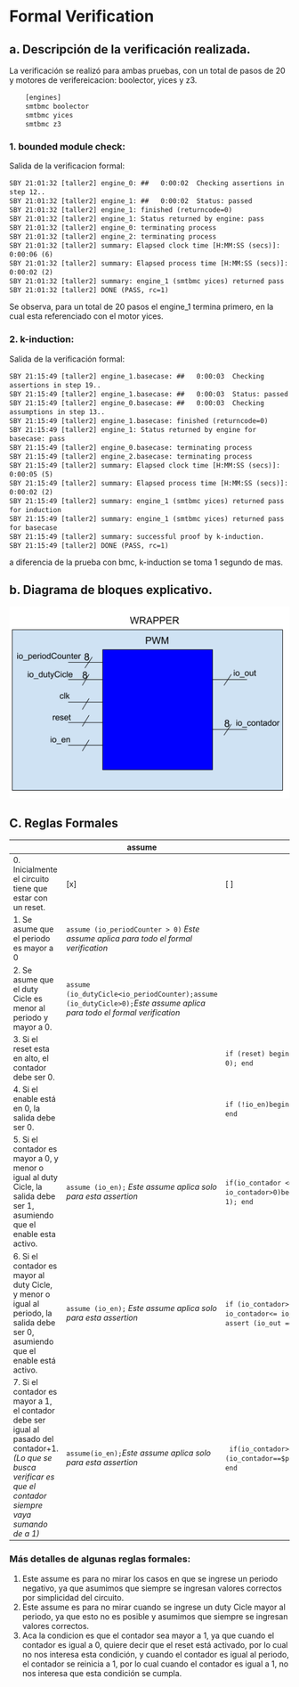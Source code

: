 # Formal Verification

## a. Descripción de la verificación realizada.
La verificación se realizó para ambas pruebas, con un total de pasos de 20 y motores de verifereicacion: boolector, yices y z3.
``` depth 20 
    [engines]
    smtbmc boolector
    smtbmc yices
    smtbmc z3
```
### 1. bounded module check:
Salida de la verificacion formal:
```
SBY 21:01:32 [taller2] engine_0: ##   0:00:02  Checking assertions in step 12..
SBY 21:01:32 [taller2] engine_1: ##   0:00:02  Status: passed
SBY 21:01:32 [taller2] engine_1: finished (returncode=0)
SBY 21:01:32 [taller2] engine_1: Status returned by engine: pass
SBY 21:01:32 [taller2] engine_0: terminating process
SBY 21:01:32 [taller2] engine_2: terminating process
SBY 21:01:32 [taller2] summary: Elapsed clock time [H:MM:SS (secs)]: 0:00:06 (6)
SBY 21:01:32 [taller2] summary: Elapsed process time [H:MM:SS (secs)]: 0:00:02 (2)
SBY 21:01:32 [taller2] summary: engine_1 (smtbmc yices) returned pass
SBY 21:01:32 [taller2] DONE (PASS, rc=1)
```
Se observa, para un total de 20 pasos el engine_1 termina primero, en la cual esta referenciado con el motor yices.

### 2. k-induction:
Salida de la verificación formal:
```
SBY 21:15:49 [taller2] engine_1.basecase: ##   0:00:03  Checking assertions in step 19..
SBY 21:15:49 [taller2] engine_1.basecase: ##   0:00:03  Status: passed
SBY 21:15:49 [taller2] engine_0.basecase: ##   0:00:03  Checking assumptions in step 13..
SBY 21:15:49 [taller2] engine_1.basecase: finished (returncode=0)
SBY 21:15:49 [taller2] engine_1: Status returned by engine for basecase: pass
SBY 21:15:49 [taller2] engine_0.basecase: terminating process
SBY 21:15:49 [taller2] engine_2.basecase: terminating process
SBY 21:15:49 [taller2] summary: Elapsed clock time [H:MM:SS (secs)]: 0:00:05 (5)
SBY 21:15:49 [taller2] summary: Elapsed process time [H:MM:SS (secs)]: 0:00:02 (2)
SBY 21:15:49 [taller2] summary: engine_1 (smtbmc yices) returned pass for induction
SBY 21:15:49 [taller2] summary: engine_1 (smtbmc yices) returned pass for basecase
SBY 21:15:49 [taller2] summary: successful proof by k-induction.
SBY 21:15:49 [taller2] DONE (PASS, rc=1)
```
a diferencia de la prueba con bmc, k-induction se toma 1 segundo de mas.

## b. Diagrama de bloques explicativo.
![./Arquitectura.png](./Arquitectura.png)

## C. Reglas Formales 

|  | assume | assert |
| --- | --- | --- |
| 0. Inicialmente el circuito tiene que estar con un reset. | [x] | [ ] |
| 1. Se asume que el periodo es mayor a 0 | `assume (io_periodCounter > 0)` *Este assume aplica para todo el formal verification* | | 
| 2. Se asume que el duty Cicle es menor al periodo y mayor a 0.| `assume (io_dutyCicle<io_periodCounter);assume (io_dutyCicle>0);`*Este assume aplica para todo el formal verification*|  | 
| 3. Si el reset esta en alto, el contador debe ser 0. |  | `if (reset) begin assert (io_contador == 0); end` |
| 4. Si el enable está en 0, la salida debe ser 0.  | | `if (!io_en)begin assert (io_out == 0); end` |
| 5. Si el contador es mayor a 0, y menor o igual al duty Cicle, la salida debe ser 1, asumiendo que el enable esta activo.| `assume (io_en);` *Este assume aplica solo para esta assertion*| `if(io_contador <= io_dutyCicle && io_contador>0)begin assert (io_out == 1); end`|
| 6. Si el contador es mayor al duty Cicle, y menor o igual al periodo, la salida debe ser 0, asumiendo que el enable está activo.| `assume (io_en);` *Este assume aplica solo para esta assertion*| `if (io_contador>io_dutyCicle && io_contador<= io_periodCounter)begin assert (io_out == 0); end` |
| 7. Si el contador es mayor a 1, el contador debe ser igual al pasado del contador+1. *(Lo que se busca verificar es que el contador siempre vaya sumando de a 1)*|`assume(io_en);`*Este assume aplica solo para esta assertion*|` if(io_contador>8'h1)begin assert (io_contador==$past(io_contador)+1'b1); end` |

### Más detalles de algunas reglas formales:
1. Este assume es para no mirar los casos en que se ingrese un periodo negativo, ya que asumimos que siempre se ingresan valores correctos por simplicidad del circuito.
2. Este assume es para no mirar cuando se ingrese un duty Cicle mayor al periodo, ya que esto no es posible y asumimos que siempre se ingresan valores correctos.
7. Aca la condicion es que el contador sea mayor a 1, ya que cuando el contador es igual a 0, quiere decir que el reset está activado, por lo cual no nos interesa esta condición, y cuando el contador es igual al periodo, el contador se reinicia a 1, por lo cual cuando el contador es igual a 1, no nos interesa que esta condición se cumpla.
